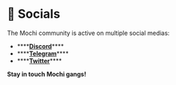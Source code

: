 # 📱 Socials

The Mochi community is active on multiple social medias:

* \*\*\*\*[**Discord**](https://discord.gg/YtzC8EWDqh)\*\*\*\*
* \*\*\*\*[**Telegram**](https://t.me/joinchat/DAjujZlrzmJmOTZh)\*\*\*\*
* \*\*\*\*[**Twitter**](https://twitter.com/mochiswap)\*\*\*\*

**Stay in touch Mochi gangs!**




